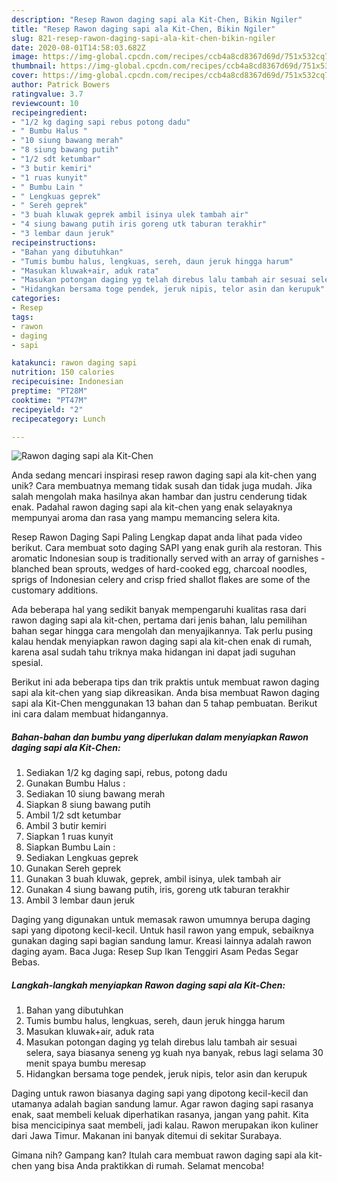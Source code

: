 ```yaml
---
description: "Resep Rawon daging sapi ala Kit-Chen, Bikin Ngiler"
title: "Resep Rawon daging sapi ala Kit-Chen, Bikin Ngiler"
slug: 821-resep-rawon-daging-sapi-ala-kit-chen-bikin-ngiler
date: 2020-08-01T14:58:03.682Z
image: https://img-global.cpcdn.com/recipes/ccb4a8cd8367d69d/751x532cq70/rawon-daging-sapi-ala-kit-chen-foto-resep-utama.jpg
thumbnail: https://img-global.cpcdn.com/recipes/ccb4a8cd8367d69d/751x532cq70/rawon-daging-sapi-ala-kit-chen-foto-resep-utama.jpg
cover: https://img-global.cpcdn.com/recipes/ccb4a8cd8367d69d/751x532cq70/rawon-daging-sapi-ala-kit-chen-foto-resep-utama.jpg
author: Patrick Bowers
ratingvalue: 3.7
reviewcount: 10
recipeingredient:
- "1/2 kg daging sapi rebus potong dadu"
- " Bumbu Halus "
- "10 siung bawang merah"
- "8 siung bawang putih"
- "1/2 sdt ketumbar"
- "3 butir kemiri"
- "1 ruas kunyit"
- " Bumbu Lain "
- " Lengkuas geprek"
- " Sereh geprek"
- "3 buah kluwak geprek ambil isinya ulek tambah air"
- "4 siung bawang putih iris goreng utk taburan terakhir"
- "3 lembar daun jeruk"
recipeinstructions:
- "Bahan yang dibutuhkan"
- "Tumis bumbu halus, lengkuas, sereh, daun jeruk hingga harum"
- "Masukan kluwak+air, aduk rata"
- "Masukan potongan daging yg telah direbus lalu tambah air sesuai selera, saya biasanya seneng yg kuah nya banyak, rebus lagi selama 30 menit spaya bumbu meresap"
- "Hidangkan bersama toge pendek, jeruk nipis, telor asin dan kerupuk"
categories:
- Resep
tags:
- rawon
- daging
- sapi

katakunci: rawon daging sapi 
nutrition: 150 calories
recipecuisine: Indonesian
preptime: "PT28M"
cooktime: "PT47M"
recipeyield: "2"
recipecategory: Lunch

---
```



![Rawon daging sapi ala Kit-Chen](https://img-global.cpcdn.com/recipes/ccb4a8cd8367d69d/751x532cq70/rawon-daging-sapi-ala-kit-chen-foto-resep-utama.jpg)

Anda sedang mencari inspirasi resep rawon daging sapi ala kit-chen yang unik? Cara membuatnya memang tidak susah dan tidak juga mudah. Jika salah mengolah maka hasilnya akan hambar dan justru cenderung tidak enak. Padahal rawon daging sapi ala kit-chen yang enak selayaknya mempunyai aroma dan rasa yang mampu memancing selera kita.

Resep Rawon Daging Sapi Paling Lengkap dapat anda lihat pada video berikut. Cara membuat soto daging SAPI yang enak gurih ala restoran. This aromatic Indonesian soup is traditionally served with an array of garnishes - blanched bean sprouts, wedges of hard-cooked egg, charcoal noodles, sprigs of Indonesian celery and crisp fried shallot flakes are some of the customary additions.

Ada beberapa hal yang sedikit banyak mempengaruhi kualitas rasa dari rawon daging sapi ala kit-chen, pertama dari jenis bahan, lalu pemilihan bahan segar hingga cara mengolah dan menyajikannya. Tak perlu pusing kalau hendak menyiapkan rawon daging sapi ala kit-chen enak di rumah, karena asal sudah tahu triknya maka hidangan ini dapat jadi suguhan spesial.


Berikut ini ada beberapa tips dan trik praktis untuk membuat rawon daging sapi ala kit-chen yang siap dikreasikan. Anda bisa membuat Rawon daging sapi ala Kit-Chen menggunakan 13 bahan dan 5 tahap pembuatan. Berikut ini cara dalam membuat hidangannya.

<!--inarticleads1-->

##### Bahan-bahan dan bumbu yang diperlukan dalam menyiapkan Rawon daging sapi ala Kit-Chen:

1. Sediakan 1/2 kg daging sapi, rebus, potong dadu
1. Gunakan  Bumbu Halus :
1. Sediakan 10 siung bawang merah
1. Siapkan 8 siung bawang putih
1. Ambil 1/2 sdt ketumbar
1. Ambil 3 butir kemiri
1. Siapkan 1 ruas kunyit
1. Siapkan  Bumbu Lain :
1. Sediakan  Lengkuas geprek
1. Gunakan  Sereh geprek
1. Gunakan 3 buah kluwak, geprek, ambil isinya, ulek tambah air
1. Gunakan 4 siung bawang putih, iris, goreng utk taburan terakhir
1. Ambil 3 lembar daun jeruk


Daging yang digunakan untuk memasak rawon umumnya berupa daging sapi yang dipotong kecil-kecil. Untuk hasil rawon yang empuk, sebaiknya gunakan daging sapi bagian sandung lamur. Kreasi lainnya adalah rawon daging ayam. Baca Juga: Resep Sup Ikan Tenggiri Asam Pedas Segar Bebas. 

<!--inarticleads2-->

##### Langkah-langkah menyiapkan Rawon daging sapi ala Kit-Chen:

1. Bahan yang dibutuhkan
1. Tumis bumbu halus, lengkuas, sereh, daun jeruk hingga harum
1. Masukan kluwak+air, aduk rata
1. Masukan potongan daging yg telah direbus lalu tambah air sesuai selera, saya biasanya seneng yg kuah nya banyak, rebus lagi selama 30 menit spaya bumbu meresap
1. Hidangkan bersama toge pendek, jeruk nipis, telor asin dan kerupuk


Daging untuk rawon biasanya daging sapi yang dipotong kecil-kecil dan utamanya adalah bagian sandung lamur. Agar rawon daging sapi rasanya enak, saat membeli keluak diperhatikan rasanya, jangan yang pahit. Kita bisa mencicipinya saat membeli, jadi kalau. Rawon merupakan ikon kuliner dari Jawa Timur. Makanan ini banyak ditemui di sekitar Surabaya. 

Gimana nih? Gampang kan? Itulah cara membuat rawon daging sapi ala kit-chen yang bisa Anda praktikkan di rumah. Selamat mencoba!

